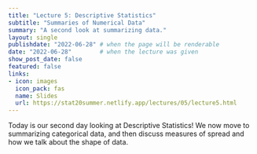 ```yaml
---
title: "Lecture 5: Descriptive Statistics"
subtitle: "Summaries of Numerical Data"
summary: "A second look at summarizing data."
layout: single
publishdate: "2022-06-28" # when the page will be renderable
date: "2022-06-28"        # when the lecture was given
show_post_date: false
featured: false
links:
- icon: images
  icon_pack: fas
  name: Slides
  url: https://stat20summer.netlify.app/lectures/05/lecture5.html
---
```


Today is our second day looking at Descriptive Statistics! We now move to summarizing categorical data, and then discuss measures of spread and how we talk about the shape of data.
